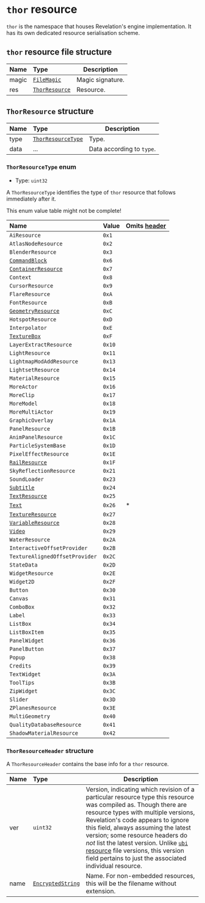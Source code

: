 # `thor` resource

`thor` is the namespace that houses Revelation's engine implementation. It has its own dedicated resource serialisation scheme.

## `thor` resource file structure

| Name | Type | Description |
| :-- | :-- | --- |
| magic | [`FileMagic`](../base.md#filemagic-string) | Magic signature. |
| res | [`ThorResource`](#thorresource-structure) | Resource. |

## `ThorResource` structure

| Name | Type | Description |
| :-- | :-- | --- |
| type | [`ThorResourceType`](#thorresourcetype-enum) | Type. |
| data | ... | Data according to `type`. |

### `ThorResourceType` enum

- Type: `uint32`

A `ThorResourceType` identifies the type of `thor` resource that follows immediately after it.

This enum value table might not be complete!

| Name | Value | Omits [header](#thorresourceheader-structure) |
| :-- | :-- | --- |
| `AiResource` | `0x1` |  |
| `AtlasNodeResource` | `0x2` |  |
| `BlenderResource` | `0x3` |  |
| [`CommandBlock`](./commandblock.md) | `0x6` |  |
| [`ContainerResource`](./containerresource.md) | `0x7` |  |
| `Context` | `0x8` |  |
| `CursorResource` | `0x9` |  |
| `FlareResource` | `0xA` |  |
| `FontResource` | `0xB` |  |
| [`GeometryResource`](./geometryresource.md) | `0xC` |  |
| `HotspotResource` | `0xD` |  |
| `Interpolator` | `0xE` |  |
| [`TextureBox`](./texturebox.md) | `0xF` |  |
| `LayerExtractResource` | `0x10` |  |
| `LightResource` | `0x11` |  |
| `LightmapModAddResource` | `0x13` |  |
| `LightsetResource` | `0x14` |  |
| `MaterialResource` | `0x15` |  |
| `MoreActor` | `0x16` |  |
| `MoreClip` | `0x17` |  |
| `MoreModel` | `0x18` |  |
| `MoreMultiActor` | `0x19` |  |
| `GraphicOverlay` | `0x1A` |  |
| `PanelResource` | `0x1B` |  |
| `AnimPanelResource` | `0x1C` |  |
| `ParticleSystemBase` | `0x1D` |  |
| `PixelEffectResource` | `0x1E` |  |
| [`RailResource`](./railresource.md) | `0x1F` |  |
| `SkyReflectionResource` | `0x21` |  |
| `SoundLoader` | `0x23` |  |
| [`Subtitle`](./subtitle.md) | `0x24` |  |
| [`TextResource`](./textresource.md) | `0x25` |  |
| [`Text`](./text.md) | `0x26` | * |
| [`TextureResource`](./textureresource.md) | `0x27` |  |
| [`VariableResource`](./variableresource.md) | `0x28` |  |
| [`Video`](./video.md) | `0x29` |  |
| `WaterResource` | `0x2A` |  |
| `InteractiveOffsetProvider` | `0x2B` |  |
| `TextureAlignedOffsetProvider` | `0x2C` |  |
| `StateData` | `0x2D` |  |
| `WidgetResource` | `0x2E` |  |
| `Widget2D` | `0x2F` |  |
| `Button` | `0x30` |  |
| `Canvas` | `0x31` |  |
| `ComboBox` | `0x32` |  |
| `Label` | `0x33` |  |
| `ListBox` | `0x34` |  |
| `ListBoxItem` | `0x35` |  |
| `PanelWidget` | `0x36` |  |
| `PanelButton` | `0x37` |  |
| `Popup` | `0x38` |  |
| `Credits` | `0x39` |  |
| `TextWidget` | `0x3A` |  |
| `ToolTips` | `0x3B` |  |
| `ZipWidget` | `0x3C` |  |
| `Slider` | `0x3D` |  |
| `ZPlanesResource` | `0x3E` |  |
| `MultiGeometry` | `0x40` |  |
| `QualityDatabaseResource` | `0x41` |  |
| `ShadowMaterialResource` | `0x42` |  |

### `ThorResourceHeader` structure

A `ThorResourceHeader` contains the base info for a `thor` resource.

| Name | Type | Description |
| :-- | :-- | --- |
| ver | `uint32` | Version, indicating which revision of a particular resource type this resource was compiled as. Though there are resource types with multiple versions, Revelation's code appears to ignore this field, always assuming the latest version; some resource headers do _not_ list the latest version. Unlike [`ubi` resource](../ubi/index.md) file versions, this version field pertains to just the associated individual resource. |
| name | [`EncryptedString`](../base.md#encryptedstring-structure) | Name. For non-embedded resources, this will be the filename without extension. |
